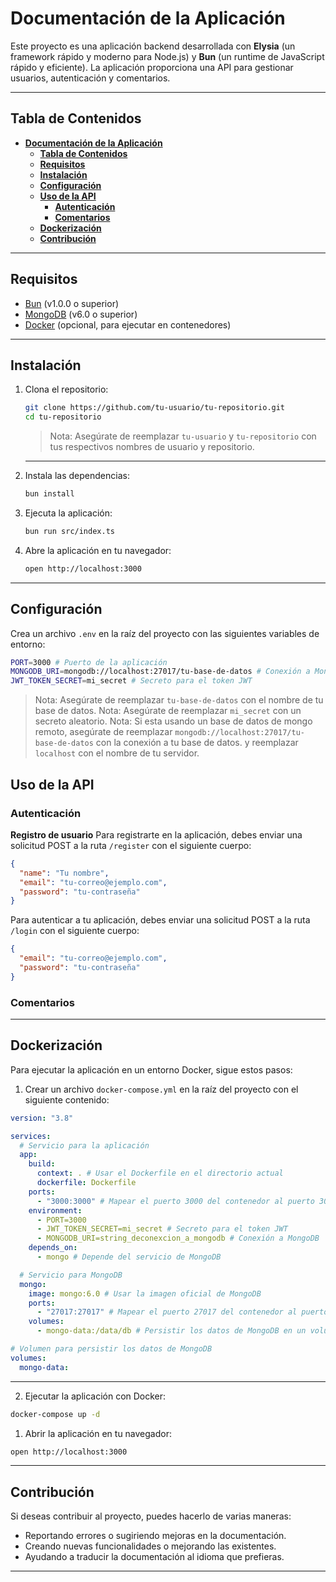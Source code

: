 # **Documentación de la Aplicación**

Este proyecto es una aplicación backend desarrollada con **Elysia** (un framework rápido y moderno para Node.js) y **Bun** (un runtime de JavaScript rápido y eficiente). La aplicación proporciona una API para gestionar usuarios, autenticación y comentarios.

---

## **Tabla de Contenidos**

- [**Documentación de la Aplicación**](#documentación-de-la-aplicación)
  - [**Tabla de Contenidos**](#tabla-de-contenidos)
  - [**Requisitos**](#requisitos)
  - [**Instalación**](#instalación)
  - [**Configuración**](#configuración)
  - [**Uso de la API**](#uso-de-la-api)
    - [**Autenticación**](#autenticación)
    - [**Comentarios**](#comentarios)
  - [**Dockerización**](#dockerización)
  - [**Contribución**](#contribución)

---

## **Requisitos**

- [Bun](https://bun.sh/) (v1.0.0 o superior)
- [MongoDB](https://www.mongodb.com/) (v6.0 o superior)
- [Docker](https://www.docker.com/) (opcional, para ejecutar en contenedores)

---

## **Instalación**

1. Clona el repositorio:

   ```bash
   git clone https://github.com/tu-usuario/tu-repositorio.git
   cd tu-repositorio
   ```

   > Nota: Asegúrate de reemplazar `tu-usuario` y `tu-repositorio` con tus respectivos nombres de usuario y repositorio.

   ---

2. Instala las dependencias:

   ```bash
   bun install
   ```

3. Ejecuta la aplicación:

   ```bash
   bun run src/index.ts
   ```

4. Abre la aplicación en tu navegador:

   ```bash
   open http://localhost:3000
   ```  

---

## **Configuración**

Crea un archivo `.env` en la raíz del proyecto con las siguientes variables de entorno:

```bash
PORT=3000 # Puerto de la aplicación
MONGODB_URI=mongodb://localhost:27017/tu-base-de-datos # Conexión a MongoDB
JWT_TOKEN_SECRET=mi_secret # Secreto para el token JWT
```

> Nota: Asegúrate de reemplazar `tu-base-de-datos` con el nombre de tu base de datos.
> Nota: Asegúrate de reemplazar `mi_secret` con un secreto aleatorio.
> Nota: Si esta usando un base de datos de mongo remoto, asegúrate de reemplazar `mongodb://localhost:27017/tu-base-de-datos` con la conexión a tu base de datos. y reemplazar `localhost` con el nombre de tu servidor.

## **Uso de la API**

### **Autenticación**

**Registro de usuario**
Para registrarte en la aplicación, debes enviar una solicitud POST a la ruta `/register` con el siguiente cuerpo:

```json
{
  "name": "Tu nombre",
  "email": "tu-correo@ejemplo.com",
  "password": "tu-contraseña"
}
```

Para autenticar a tu aplicación, debes enviar una solicitud POST a la ruta `/login` con el siguiente cuerpo:

```json
{
  "email": "tu-correo@ejemplo.com",
  "password": "tu-contraseña"
}
```

### **Comentarios**

---

## **Dockerización**

Para ejecutar la aplicación en un entorno Docker, sigue estos pasos:

1. Crear un archivo `docker-compose.yml` en la raíz del proyecto con el siguiente contenido:

```yaml
version: "3.8"

services:
  # Servicio para la aplicación
  app:
    build:
      context: . # Usar el Dockerfile en el directorio actual
      dockerfile: Dockerfile
    ports:
      - "3000:3000" # Mapear el puerto 3000 del contenedor al puerto 3000 del host
    environment:
      - PORT=3000
      - JWT_TOKEN_SECRET=mi_secret # Secreto para el token JWT
      - MONGODB_URI=string_deconexcion_a_mongodb # Conexión a MongoDB
    depends_on:
      - mongo # Depende del servicio de MongoDB

  # Servicio para MongoDB
  mongo:
    image: mongo:6.0 # Usar la imagen oficial de MongoDB
    ports:
      - "27017:27017" # Mapear el puerto 27017 del contenedor al puerto 27017 del host
    volumes:
      - mongo-data:/data/db # Persistir los datos de MongoDB en un volumen

# Volumen para persistir los datos de MongoDB
volumes:
  mongo-data:
```

---

2. Ejecutar la aplicación con Docker:

```bash
docker-compose up -d
```

1. Abrir la aplicación en tu navegador:

```bash
open http://localhost:3000
```

---

## **Contribución**

Si deseas contribuir al proyecto, puedes hacerlo de varias maneras:

- Reportando errores o sugiriendo mejoras en la documentación.
- Creando nuevas funcionalidades o mejorando las existentes.
- Ayudando a traducir la documentación al idioma que prefieras.

---